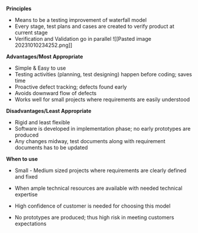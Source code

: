 **Principles**
- Means to be a testing improvement of waterfall model
- Every stage, test plans and cases are created to verify product at current stage
- Verification and Validation go in parallel
![[Pasted image 20231010234252.png]]

**Advantages/Most Appropriate**
- Simple & Easy to use
- Testing activities (planning, test designing) happen before coding; saves time
- Proactive defect tracking; defects found early
- Avoids downward flow of defects
- Works well for small projects where requirements are easily understood


**Disadvantages/Least Appropriate**
- Rigid and least flexible
- Software is developed in implementation phase; no early prototypes are produced
- Any changes midway, test documents along with requirement documents has to be updated

**When to use**
- Small - Medium sized projects where requirements are clearly defined and fixed
- When ample technical resources are available with needed technical expertise
- High confidence of customer is needed for choosing this model

- No prototypes are produced; thus high risk in meeting customers expectations